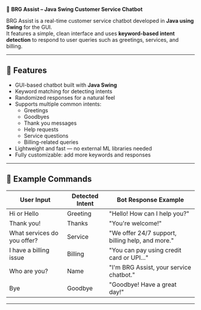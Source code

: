🤖 **BRG Assist – Java Swing Customer Service Chatbot**

BRG Assist is a real-time customer service chatbot developed in **Java using Swing** for the GUI.  
It features a simple, clean interface and uses **keyword-based intent detection** to respond to user queries such as greetings, services, and billing.  

---

## 🧠 Features  
- GUI-based chatbot built with **Java Swing**  
- Keyword matching for detecting intents  
- Randomized responses for a natural feel  
- Supports multiple common intents:  
  - Greetings  
  - Goodbyes  
  - Thank you messages  
  - Help requests  
  - Service questions  
  - Billing-related queries  
- Lightweight and fast — no external ML libraries needed  
- Fully customizable: add more keywords and responses  

---

## 💬 Example Commands  

| **User Input**              | **Detected Intent** | **Bot Response Example**                          |  
|------------------------------|---------------------|--------------------------------------------------|  
| Hi or Hello                  | Greeting            | "Hello! How can I help you?"                     |  
| Thank you!                   | Thanks              | "You're welcome!"                                |  
| What services do you offer?  | Service             | "We offer 24/7 support, billing help, and more." |  
| I have a billing issue       | Billing             | "You can pay using credit card or UPI..."        |  
| Who are you?                 | Name                | "I'm BRG Assist, your service chatbot."          |  
| Bye                          | Goodbye             | "Goodbye! Have a great day!"                     |  

---
